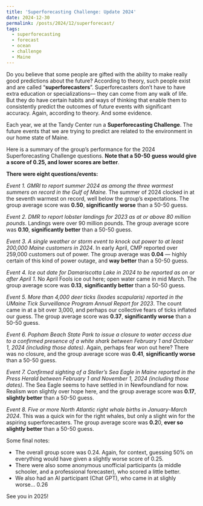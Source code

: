 ```yaml
---
title: 'Superforecasting Challenge: Update 2024'
date: 2024-12-30
permalink: /posts/2024/12/superforecast/
tags:
  - superforecasting
  - forecast
  - ocean
  - challenge
  - Maine
---
```



Do you believe that some people are gifted with the ability to make really good predictions about the future? According to theory, such people exist and are called “**superforecasters**”. Superforecasters don’t have to have extra education or specializations— they can come from any walk of life. But they do have certain habits and ways of thinking that enable them to consistently predict the outcomes of future events with significant accuracy. Again, according to theory. And some evidence.

Each year, we at the Tandy Center run a **Superforecasting Challenge**. The future events that we are trying to predict are related to the environment in our home state of Maine. 

Here is a summary of the group’s performance for the 2024 Superforecasting Challenge questions. **Note that a 50-50 guess would give a score of 0.25, and lower scores are better**.

**There were eight questions/events:**

_Event 1. GMRI to report summer 2024 as among the three warmest summers on record in the Gulf of Maine._ The summer of 2024 clocked in at the seventh warmest on record, well below the group’s expectations. The group average score was **0.50**, **significantly** **worse** than a 50-50 guess.

_Event 2. DMR to report lobster landings for 2023 as at or above 80 million pounds_. Landings were over 90 million pounds. The group average score was **0.10**, **significantly better** than a 50-50 guess.

_Event 3. A single weather or storm event to knock out power to at least 200,000 Maine customers in 2024_. In early April, CMP reported over 259,000 customers out of power. The group average was **0.04** — highly certain of this kind of power outage, and **way better** than a 50-50 guess.

_Event 4. Ice out date for Damariscotta Lake in 2024 to be reported as on or after April 1_. No April Fools ice out here; open water came in mid March. The group average score was **0.13**, **significantly better** than a 50-50 guess.

_Event 5. More than 4,000 deer ticks (Ixodes scapularis) reported in the UMaine Tick Surveillance Program Annual Report for 2023_. The count came in at a bit over 3,000, and perhaps our collective fears of ticks inflated our guess. The group average score was **0.37**, **significantly worse** than a 50-50 guess.

_Event 6. Popham Beach State Park to issue a closure to water access due to a confirmed presence of a white shark between February 1 and October 1, 2024 (including those dates)_. Again, perhaps fear won out here? There was no closure, and the group average score was **0.41**, **significantly worse** than a 50-50 guess.

_Event 7. Confirmed sighting of a Steller’s Sea Eagle in Maine reported in the Press Herald between February 1 and November 1, 2024 (including those dates)_. The Sea Eagle seems to have settled in in Newfoundland for now. Realism won slightly over hope here, and the group average score was **0.17**, **slightly better** than a 50-50 guess.

_Event 8. Five or more North Atlantic right whale births in January-March 2024_. This was a quick win for the right whales, but only a slight win for the aspiring superforecasters. The group average score was **0.2**0, **ever so slightly better** than a 50-50 guess.

Some final notes: 
 - The overall group score was 0.24. Again, for context, guessing 50% on everything would have given a slightly worse score of 0.25.
 - There were also some anonymous unofficial participants (a middle schooler, and a professional forecaster), who scored a little better.
 - We also had an AI participant (Chat GPT), who came in at slighly worse... 0.26

See you in 2025!




